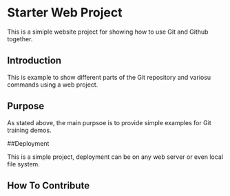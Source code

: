 # Starter Web Project

This is a simiple website project for showing how to use Git and Github together.

## Introduction 

This is example to show different parts of the Git repository and variosu commands using a web project.

## Purpose

As stated above, the main purpsoe is to provide simple examples for Git training demos.

##Deployment

This is a simple project, deployment can be on any web server or even local file system.

## How To Contribute